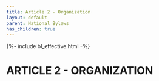 ```yaml
---
title: Article 2 - Organization
layout: default
parent: National Bylaws
has_children: true
---
```


<style type="text/css">
    ol { list-style-type: lower-alpha; }
    ol ol { list-style-type: lower-roman; } 
</style>

{%- include bl_effective.html -%}

# ARTICLE 2 - ORGANIZATION


